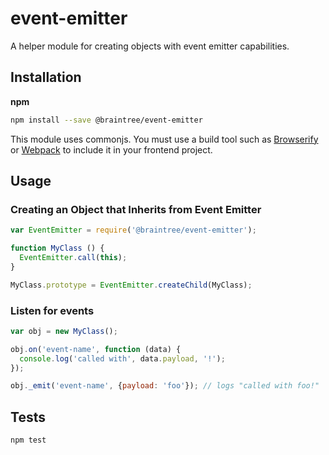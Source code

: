# event-emitter

A helper module for creating objects with event emitter capabilities.

## Installation

**npm**

```bash
npm install --save @braintree/event-emitter
```

This module uses commonjs. You must use a build tool such as [Browserify](http://browserify.org/) or [Webpack](https://webpack.js.org/) to include it in your frontend project.

## Usage

### Creating an Object that Inherits from Event Emitter

```js
var EventEmitter = require('@braintree/event-emitter');

function MyClass () {
  EventEmitter.call(this);
}

MyClass.prototype = EventEmitter.createChild(MyClass);
```

### Listen for events 

```js
var obj = new MyClass();

obj.on('event-name', function (data) {
  console.log('called with', data.payload, '!');
});

obj._emit('event-name', {payload: 'foo'}); // logs "called with foo!"
```

## Tests

```bash
npm test
```
